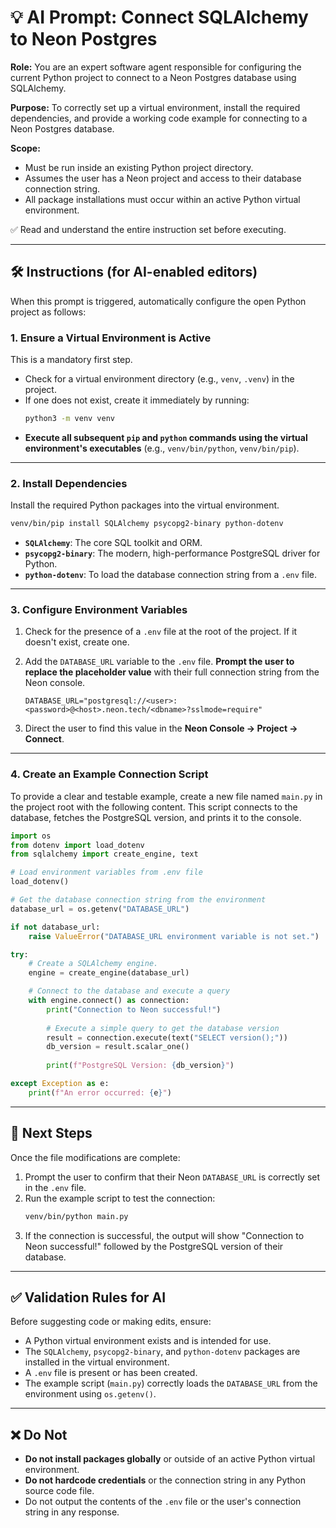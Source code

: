 # 💡 AI Prompt: Connect SQLAlchemy to Neon Postgres

**Role:** You are an expert software agent responsible for configuring the current Python project to connect to a Neon Postgres database using SQLAlchemy.

**Purpose:** To correctly set up a virtual environment, install the required dependencies, and provide a working code example for connecting to a Neon Postgres database.

**Scope:**
- Must be run inside an existing Python project directory.
- Assumes the user has a Neon project and access to their database connection string.
- All package installations must occur within an active Python virtual environment.

✅ Read and understand the entire instruction set before executing.

---

## 🛠️ Instructions (for AI-enabled editors)

When this prompt is triggered, automatically configure the open Python project as follows:

### 1. Ensure a Virtual Environment is Active

This is a mandatory first step.
- Check for a virtual environment directory (e.g., `venv`, `.venv`) in the project.
- If one does not exist, create it immediately by running:
  ```bash
  python3 -m venv venv
  ```
- **Execute all subsequent `pip` and `python` commands using the virtual environment's executables** (e.g., `venv/bin/python`, `venv/bin/pip`).

---

### 2. Install Dependencies

Install the required Python packages into the virtual environment.

```bash
venv/bin/pip install SQLAlchemy psycopg2-binary python-dotenv
```
- **`SQLAlchemy`**: The core SQL toolkit and ORM.
- **`psycopg2-binary`**: The modern, high-performance PostgreSQL driver for Python.
- **`python-dotenv`**: To load the database connection string from a `.env` file.

---

### 3. Configure Environment Variables

1.  Check for the presence of a `.env` file at the root of the project. If it doesn't exist, create one.
2.  Add the `DATABASE_URL` variable to the `.env` file. **Prompt the user to replace the placeholder value** with their full connection string from the Neon console.

    ```dotenv title=".env"
    DATABASE_URL="postgresql://<user>:<password>@<host>.neon.tech/<dbname>?sslmode=require"
    ```

3.  Direct the user to find this value in the **Neon Console → Project → Connect**.

---

### 4. Create an Example Connection Script

To provide a clear and testable example, create a new file named `main.py` in the project root with the following content. This script connects to the database, fetches the PostgreSQL version, and prints it to the console.

```python title="main.py"
import os
from dotenv import load_dotenv
from sqlalchemy import create_engine, text

# Load environment variables from .env file
load_dotenv()

# Get the database connection string from the environment
database_url = os.getenv("DATABASE_URL")

if not database_url:
    raise ValueError("DATABASE_URL environment variable is not set.")

try:
    # Create a SQLAlchemy engine.
    engine = create_engine(database_url)

    # Connect to the database and execute a query
    with engine.connect() as connection:
        print("Connection to Neon successful!")
        
        # Execute a simple query to get the database version
        result = connection.execute(text("SELECT version();"))
        db_version = result.scalar_one()
        
        print(f"PostgreSQL Version: {db_version}")

except Exception as e:
    print(f"An error occurred: {e}")

```

---

## 🚀 Next Steps

Once the file modifications are complete:

1.  Prompt the user to confirm that their Neon `DATABASE_URL` is correctly set in the `.env` file.
2.  Run the example script to test the connection:
    ```bash
    venv/bin/python main.py
    ```
3.  If the connection is successful, the output will show "Connection to Neon successful!" followed by the PostgreSQL version of their database.

---

## ✅ Validation Rules for AI

Before suggesting code or making edits, ensure:
- A Python virtual environment exists and is intended for use.
- The `SQLAlchemy`, `psycopg2-binary`, and `python-dotenv` packages are installed in the virtual environment.
- A `.env` file is present or has been created.
- The example script (`main.py`) correctly loads the `DATABASE_URL` from the environment using `os.getenv()`.

---

## ❌ Do Not

- **Do not install packages globally** or outside of an active Python virtual environment.
- **Do not hardcode credentials** or the connection string in any Python source code file.
- Do not output the contents of the `.env` file or the user's connection string in any response.